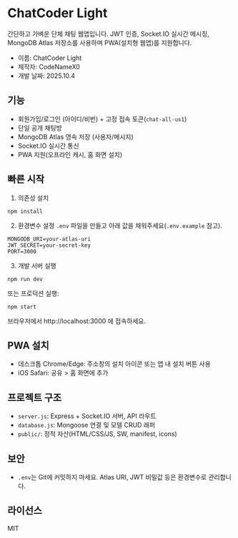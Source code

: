 # ChatCoder Light

간단하고 가벼운 단체 채팅 웹앱입니다. JWT 인증, Socket.IO 실시간 메시징, MongoDB Atlas 저장소를 사용하며 PWA(설치형 웹앱)를 지원합니다.

- 이름: ChatCoder Light
- 제작자: CodeNameX0
- 개발 날짜: 2025.10.4

## 기능
- 회원가입/로그인 (아이디/비번) + 고정 접속 토큰(`chat-all-us1`)
- 단일 공개 채팅방
- MongoDB Atlas 영속 저장 (사용자/메시지)
- Socket.IO 실시간 통신
- PWA 지원(오프라인 캐시, 홈 화면 설치)

## 빠른 시작
1) 의존성 설치
```
npm install
```

2) 환경변수 설정
`.env` 파일을 만들고 아래 값을 채워주세요(`.env.example` 참고).
```
MONGODB_URI=your-atlas-uri
JWT_SECRET=your-secret-key
PORT=3000
```

3) 개발 서버 실행
```
npm run dev
```
또는 프로덕션 실행:
```
npm start
```

브라우저에서 http://localhost:3000 에 접속하세요.

## PWA 설치
- 데스크톱 Chrome/Edge: 주소창의 설치 아이콘 또는 앱 내 설치 버튼 사용
- iOS Safari: 공유 > 홈 화면에 추가

## 프로젝트 구조
- `server.js`: Express + Socket.IO 서버, API 라우트
- `database.js`: Mongoose 연결 및 모델 CRUD 래퍼
- `public/`: 정적 자산(HTML/CSS/JS, SW, manifest, icons)

## 보안
- `.env`는 Git에 커밋하지 마세요. Atlas URI, JWT 비밀값 등은 환경변수로 관리합니다.

## 라이선스
MIT
